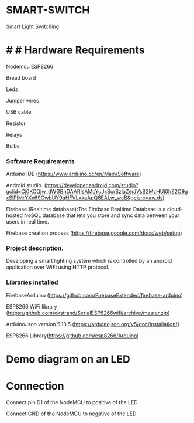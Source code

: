 # SMART-SWITCH
Smart Light Switching

# # # Hardware Requirements
Nodemcu ESP8266 

Bread board

Leds

Jumper wires

USB cable

Resistor

Relays

Bulbs

### Software Requirements
Arduino IDE (https://www.arduino.cc/en/Main/Software)

Android studio. (https://developer.android.com/studio?gclid=Cj0KCQjw_dWGBhDAARIsAMcYuJxSorSzlaZerJVsB2MzHUj0hZ2O9gxSlPIMrYXx69GwbUY9qHFVLxkaApQ8EALw_wcB&gclsrc=aw.ds) 

Firebase (Realtime database):The Firebase Realtime Database is a cloud-hosted NoSQL database that lets you store and sync data between your users in real time.

Firebase creation process (https://firebase.google.com/docs/web/setup)

### Project description.
Developing a smart lighting system which is controlled by an android application  over WiFi using HTTP protocol.

### Libraries installed

FirebaseArduino (https://github.com/FirebaseExtended/firebase-arduino)

ESP8266 WiFi library (https://github.com/ekstrand/SerialESP8266wifi/archive/master.zip)

ArduinoJson version 5.13.5 (https://arduinojson.org/v5/doc/installation/) 

ESP8266 Library(https://github.com/esp8266/Arduino)

# Demo diagram on an LED

# Connection
Connect pin D1 of the NodeMCU to positive of the LED

Connect GND of the NodeMCU to negative of the LED


